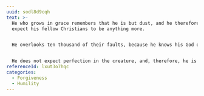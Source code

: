 ```yaml
---
uuid: sodl8d9cqh
text: >-
  He who grows in grace remembers that he is but dust, and he therefore does not
  expect his fellow Christians to be anything more.


  He overlooks ten thousand of their faults, because he knows his God overlooks twenty thousand in his own case.


  He does not expect perfection in the creature, and, therefore, he is not disappointed when he does not find it.
referenceId: lxut3o7hqc
categories:
  - Forgiveness
  - Humility
---
```

